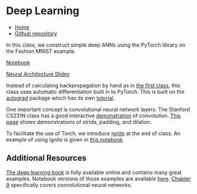 # Deep Learning

* [Home](https://supaerodatascience.github.io/deep-learning/)
* [Github repository](https://github.com/SupaeroDataScience/deep-learning/)

In this class, we construct simple deep ANNs using the PyTorch library on the Fashion MNIST example.

[Notebook](https://github.com/SupaeroDataScience/deep-learning/blob/main/deep/Deep%20Learning.ipynb)

[Neural Architecture Slides](https://supaerodatascience.github.io/deep-learning/slides/2_architectures.html)

Instead of calculating backpropagation by hand as in [the first
class](https://supaerodatascience.github.io/deep-learning/ANN.html), this class
uses automatic differentiation built in to PyTorch. This is built on the
[autograd](https://pytorch.org/docs/stable/notes/autograd.html) package which
has its own
[tutorial](https://pytorch.org/tutorials/beginner/blitz/autograd_tutorial.html).

One important concept is convolutional neural network layers. The Stanford
CS231N class has a good interactive
[demonstration](https://cs231n.github.io/convolutional-networks/) of
convolution. [This
page](https://github.com/vdumoulin/conv_arithmetic/blob/master/README.md) shows
demonstrations of stride, padding, and dilation.

To facilitate the use of Torch, we introduce
[ignite](https://github.com/pytorch/ignite) at the end of class. An example of
using ignite is given in [this
notebook](https://github.com/SupaeroDataScience/deep-learning/blob/main/deep/Pytorch%20Ignite.ipynb)

## Additional Resources

[The deep learning book](https://www.deeplearningbook.org/) is fully available
online and contains many great examples. Notebook versions of those examples are
available [here](https://github.com/hadrienj/deepLearningBook-Notes). [Chapter
9](https://www.deeplearningbook.org/contents/convnets.html) specifically covers
convolutional neural networks.


